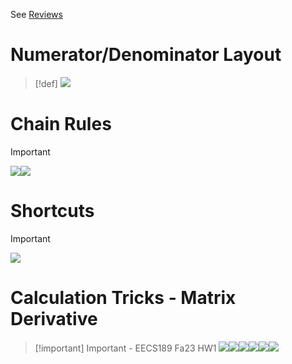 See [Reviews](../../Machine_Learning/EECS127AB/2_Matrix_Calculus/Vector_Calculus.md#Reviews)


# Numerator/Denominator Layout
> [!def]
> ![](Multivariable_Calculus_Review.assets/3f1deff1afec2206607e7b7d44bc550a_MD5.jpeg)


# Chain Rules
> [!important]
> ![](Multivariable_Calculus_Review.assets/image-20240320180557701.png)![](Multivariable_Calculus_Review.assets/image-20240319153334606.png)


# Shortcuts
> [!important]
> ![](Multivariable_Calculus_Review.assets/image-20240320180756202.png)



# Calculation Tricks - Matrix Derivative
> [!important] Important - EECS189 Fa23 HW1
> ![](Multivariable_Calculus_Review.assets/image-20240326161545412.png)![](Multivariable_Calculus_Review.assets/image-20240326161606200.png)![](Multivariable_Calculus_Review.assets/image-20240326161613401.png)![](Multivariable_Calculus_Review.assets/image-20240326161620689.png)![](Multivariable_Calculus_Review.assets/image-20240326161626939.png)![](Multivariable_Calculus_Review.assets/image-20240326161636263.png)











